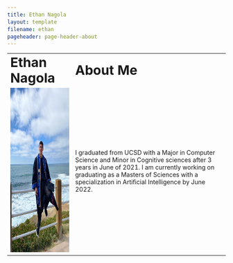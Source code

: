```yaml
---
title: Ethan Nagola
layout: template
filename: ethan
pageheader: page-header-about
--- 
```


<table border="0">
 <tr>
    <td><b style="font-size:30px">Ethan Nagola</b></td>
    <td><b style="font-size:30px">About Me</b></td>
 </tr>
 <tr>
    <td><img src="Photos/EthanPic.jpeg" width="300" height="380"></td>
    <td><p> I graduated from UCSD with a Major in Computer Science and Minor in Cognitive sciences after 3 years in June of 2021. I am currently working on graduating as a Masters of Sciences with a specialization in Artificial Intelligence by June 2022.</p></td>
 </tr>
</table>
